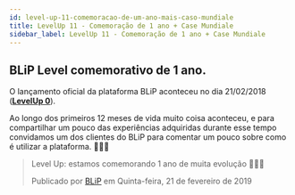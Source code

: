 ```yaml
---
id: level-up-11-comemoracao-de-um-ano-mais-caso-mundiale
title: LevelUp 11 - Comemoração de 1 ano + Case Mundiale
sidebar_label: LevelUp 11 - Comemoração de 1 ano + Case Mundiale
---
```


## BLiP Level comemorativo de 1 ano.

O lançamento oficial da plataforma BLiP aconteceu no dia 21/02/2018 ([**LevelUp 0**](/docs/general/level-up/level-up-0-lancamento-oficial-do-blip)). 

Ao longo dos primeiros 12 meses de vida muito coisa aconteceu, e para compartilhar um pouco das experiências adquiridas durante esse tempo convidamos um dos clientes do BLiP para comentar um pouco sobre como é utilizar a plataforma. 🚀👏😍

<div id="fb-root"></div>
<script async defer crossorigin="anonymous" src="https://connect.facebook.net/pt_BR/sdk.js#xfbml=1&version=v6.0"></script>

<div class="fb-video" data-href="https://www.facebook.com/blip.messaging/videos/342743596338542/" data-width="1000" data-show-text="true"><blockquote cite="https://developers.facebook.com/blip.messaging/videos/342743596338542/" class="fb-xfbml-parse-ignore"><a href="https://developers.facebook.com/blip.messaging/videos/342743596338542/"></a><p>Level Up: estamos comemorando 1 ano de muita evolução 🎈🎁🎂</p>Publicado por <a href="https://www.facebook.com/blip.messaging/">BLiP</a> em Quinta-feira, 21 de fevereiro de 2019</blockquote></div>